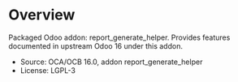 # Overview

Packaged Odoo addon: report_generate_helper. Provides features documented in upstream Odoo 16 under this addon.

- Source: OCA/OCB 16.0, addon report_generate_helper
- License: LGPL-3
